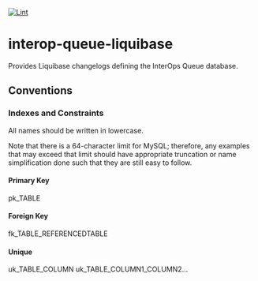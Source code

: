 [![Lint](https://github.com/projectronin/interop-queue/actions/workflows/lint.yml/badge.svg)](https://github.com/projectronin/interop-queue/actions/workflows/lint.yml)

# interop-queue-liquibase

Provides Liquibase changelogs defining the InterOps Queue database.

## Conventions

### Indexes and Constraints ###

All names should be written in lowercase.

Note that there is a 64-character limit for MySQL; therefore, any examples that may exceed that limit should have
appropriate truncation or name simplification done such that they are still easy to follow.

#### Primary Key ####

pk_TABLE

#### Foreign Key ####

fk_TABLE_REFERENCEDTABLE

#### Unique ####

uk_TABLE_COLUMN uk_TABLE_COLUMN1_COLUMN2...
